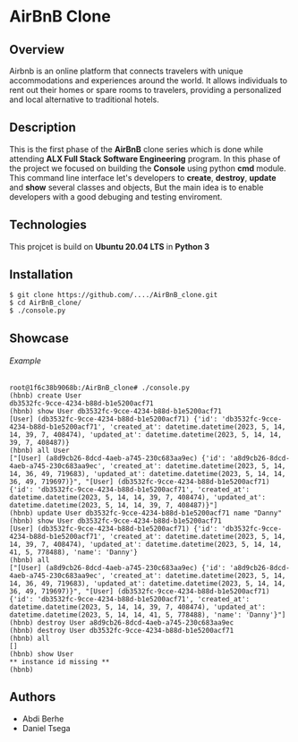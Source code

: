 # AirBnB Clone
## Overview
Airbnb is an online platform that connects travelers with unique accommodations and experiences around the world. It allows individuals to rent out their homes or spare rooms to travelers, providing a personalized and local alternative to traditional hotels.
## Description
This is the first phase of the **AirBnB** clone series which is done while attending **ALX Full Stack Software Engineering** program. In this phase of the project we focused on building the **Console** using python **cmd** module. This command line interface let's developers to **create**, **destroy**, **update** and **show** several classes and objects, But the main idea is to enable developers with a good debuging and testing enviroment.
## Technologies
This projcet is build on **Ubuntu 20.04 LTS** in **Python 3**
## Installation
```
$ git clone https://github.com/..../AirBnB_clone.git
$ cd AirBnB_clone/
$ ./console.py
```
## Showcase
###### Example
```
root@1f6c38b9068b:/AirBnB_clone# ./console.py 
(hbnb) create User
db3532fc-9cce-4234-b88d-b1e5200acf71
(hbnb) show User db3532fc-9cce-4234-b88d-b1e5200acf71
[User] (db3532fc-9cce-4234-b88d-b1e5200acf71) {'id': 'db3532fc-9cce-4234-b88d-b1e5200acf71', 'created_at': datetime.datetime(2023, 5, 14, 14, 39, 7, 408474), 'updated_at': datetime.datetime(2023, 5, 14, 14, 39, 7, 408487)}
(hbnb) all User
["[User] (a8d9cb26-8dcd-4aeb-a745-230c683aa9ec) {'id': 'a8d9cb26-8dcd-4aeb-a745-230c683aa9ec', 'created_at': datetime.datetime(2023, 5, 14, 14, 36, 49, 719683), 'updated_at': datetime.datetime(2023, 5, 14, 14, 36, 49, 719697)}", "[User] (db3532fc-9cce-4234-b88d-b1e5200acf71) {'id': 'db3532fc-9cce-4234-b88d-b1e5200acf71', 'created_at': datetime.datetime(2023, 5, 14, 14, 39, 7, 408474), 'updated_at': datetime.datetime(2023, 5, 14, 14, 39, 7, 408487)}"]
(hbnb) update User db3532fc-9cce-4234-b88d-b1e5200acf71 name "Danny"
(hbnb) show User db3532fc-9cce-4234-b88d-b1e5200acf71
[User] (db3532fc-9cce-4234-b88d-b1e5200acf71) {'id': 'db3532fc-9cce-4234-b88d-b1e5200acf71', 'created_at': datetime.datetime(2023, 5, 14, 14, 39, 7, 408474), 'updated_at': datetime.datetime(2023, 5, 14, 14, 41, 5, 778488), 'name': 'Danny'}
(hbnb) all
["[User] (a8d9cb26-8dcd-4aeb-a745-230c683aa9ec) {'id': 'a8d9cb26-8dcd-4aeb-a745-230c683aa9ec', 'created_at': datetime.datetime(2023, 5, 14, 14, 36, 49, 719683), 'updated_at': datetime.datetime(2023, 5, 14, 14, 36, 49, 719697)}", "[User] (db3532fc-9cce-4234-b88d-b1e5200acf71) {'id': 'db3532fc-9cce-4234-b88d-b1e5200acf71', 'created_at': datetime.datetime(2023, 5, 14, 14, 39, 7, 408474), 'updated_at': datetime.datetime(2023, 5, 14, 14, 41, 5, 778488), 'name': 'Danny'}"]
(hbnb) destroy User a8d9cb26-8dcd-4aeb-a745-230c683aa9ec
(hbnb) destroy User db3532fc-9cce-4234-b88d-b1e5200acf71
(hbnb) all
[]
(hbnb) show User
** instance id missing **
(hbnb) 
```
## Authors
* Abdi Berhe
* Daniel Tsega

